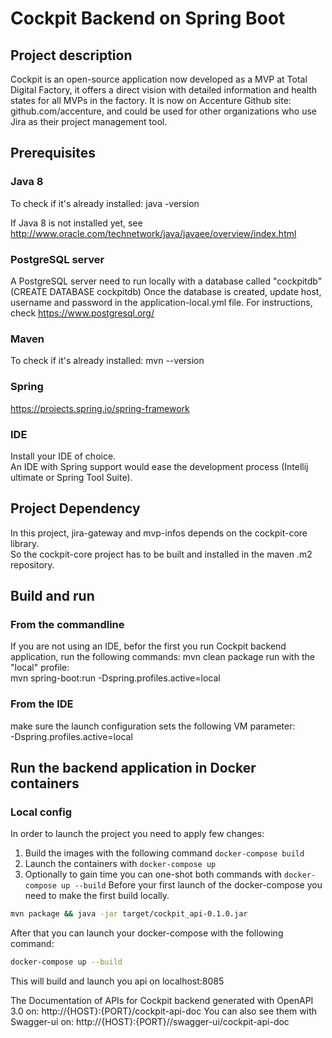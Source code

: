 # Cockpit Backend on Spring Boot

## Project description

Cockpit is an open-source application now developed as a MVP at Total Digital Factory, it offers a direct vision with detailed information and health states for all MVPs in the factory.
It is now on Accenture Github site: github.com/accenture, and could be used for other organizations who use Jira as their project management tool.
        
## Prerequisites
### Java 8

To check if it's already installed:
java -version

If Java 8 is not installed yet, see http://www.oracle.com/technetwork/java/javaee/overview/index.html

### PostgreSQL server

A PostgreSQL server need to run locally with a database called "cockpitdb"(CREATE DATABASE cockpitdb)
Once the database is created, update host, username and password in the application-local.yml file.
For instructions, check https://www.postgresql.org/

### Maven

To check if it's already installed:
mvn --version

### Spring

https://projects.spring.io/spring-framework


### IDE
Install your IDE of choice.  
An IDE with Spring support would ease the development process (Intellij ultimate or Spring Tool Suite). 

## Project Dependency

In this project, jira-gateway and mvp-infos depends on the cockpit-core library.  
So the cockpit-core project has to be built and installed in the maven .m2 repository.

## Build and run

### From the commandline    

If you are not using an IDE, befor the first you run Cockpit backend application, run the following commands:
mvn clean package
run with the "local" profile:  
mvn spring-boot:run -Dspring.profiles.active=local

### From the IDE

make sure the launch configuration sets the following VM parameter:  
-Dspring.profiles.active=local

## Run the backend application in Docker containers
### Local config

In order to launch the project you need to apply few changes:
1. Build the images with the following command `docker-compose build`
2. Launch the containers with `docker-compose up`
3. Optionally to gain time you can one-shot both commands with `docker-compose up --build`
Before your first launch of the docker-compose you need to make the first build locally.

```bash
mvn package && java -jar target/cockpit_api-0.1.0.jar
```

After that you can launch your docker-compose with the following command:

```bash
docker-compose up --build
```

This will build and launch you api on localhost:8085

The Documentation of APIs for Cockpit backend generated with OpenAPI 3.0 on:
http://{HOST}:{PORT}/cockpit-api-doc
You can also see them with Swagger-ui on:
http://{HOST}:{PORT}//swagger-ui/cockpit-api-doc